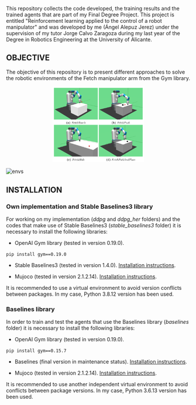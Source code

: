 This repository collects the code developed, the training results and the trained agents that are part of my Final Degree Project. This project is entitled "Reinforcement learning applied to the control of a robot manipulator" and was developed by me (Ángel Alepuz Jerez) under the supervision of my tutor Jorge Calvo Zaragoza during my last year of the Degree in Robotics Engineering at the University of Alicante.

## OBJECTIVE

The objective of this repository is to present different approaches to solve the robotic environments of the Fetch manipulator arm from the Gym library.

<p align="center">
  <img src="https://raw.githubusercontent.com/Alepuzzz/rl-fetch-envs/master/images/envs.png" width="250"/>
</p>

![envs](https://raw.githubusercontent.com/Alepuzzz/rl-fetch-envs/master/images/envs.png=x250)


## INSTALLATION

### Own implementation and Stable Baselines3 library

For working on my implementation (_ddpg_ and _ddpg\_her_ folders) and the codes that make use of Stable Baselines3 (_stable\_baselines3_ folder) it is necessary to install the following libraries:

- OpenAI Gym library (tested in version 0.19.0). 
```
pip install gym==0.19.0
```

- Stable Baselines3 (tested in version 1.4.0). [Installation instructions](https://github.com/DLR-RM/stable-baselines3).

- Mujoco (tested in version 2.1.2.14). [Installation instructions](https://github.com/openai/mujoco-py). 

It is recommended to use a virtual environment to avoid version conflicts between packages. In my case, Python 3.8.12 version has been used.

### Baselines library

In order to train and test the agents that use the Baselines library (_baselines_ folder) it is necessary to install the following libraries:

- OpenAI Gym library (tested in version 0.19.0). 
```
pip install gym==0.15.7
```

- Baselines (final version in maintenance status). [Installation instructions](https://github.com/openai/baselines).

- Mujoco (tested in version 2.1.2.14). [Installation instructions](https://github.com/openai/mujoco-py).

It is recommended to use another independent virtual environment to avoid conflicts between package versions. In my case, Python 3.6.13 version has been used.
